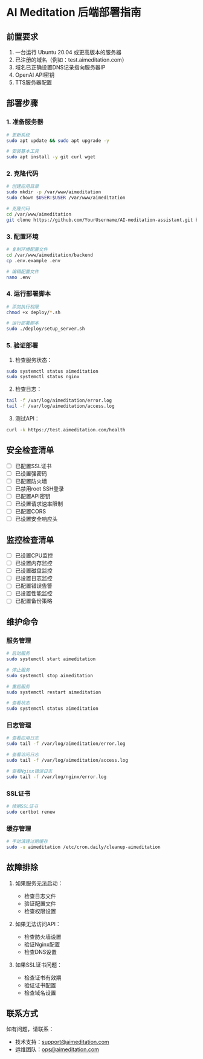 # AI Meditation 后端部署指南

## 前置要求

1. 一台运行 Ubuntu 20.04 或更高版本的服务器
2. 已注册的域名（例如：test.aimeditation.com）
3. 域名已正确设置DNS记录指向服务器IP
4. OpenAI API密钥
5. TTS服务器配置

## 部署步骤

### 1. 准备服务器

```bash
# 更新系统
sudo apt update && sudo apt upgrade -y

# 安装基本工具
sudo apt install -y git curl wget
```

### 2. 克隆代码

```bash
# 创建应用目录
sudo mkdir -p /var/www/aimeditation
sudo chown $USER:$USER /var/www/aimeditation

# 克隆代码
cd /var/www/aimeditation
git clone https://github.com/YourUsername/AI-meditation-assistant.git backend
```

### 3. 配置环境

```bash
# 复制环境配置文件
cd /var/www/aimeditation/backend
cp .env.example .env

# 编辑配置文件
nano .env
```

### 4. 运行部署脚本

```bash
# 添加执行权限
chmod +x deploy/*.sh

# 运行部署脚本
sudo ./deploy/setup_server.sh
```

### 5. 验证部署

1. 检查服务状态：
```bash
sudo systemctl status aimeditation
sudo systemctl status nginx
```

2. 检查日志：
```bash
tail -f /var/log/aimeditation/error.log
tail -f /var/log/aimeditation/access.log
```

3. 测试API：
```bash
curl -k https://test.aimeditation.com/health
```

## 安全检查清单

- [ ] 已配置SSL证书
- [ ] 已设置强密码
- [ ] 已配置防火墙
- [ ] 已禁用root SSH登录
- [ ] 已配置API密钥
- [ ] 已设置请求速率限制
- [ ] 已配置CORS
- [ ] 已设置安全响应头

## 监控检查清单

- [ ] 已设置CPU监控
- [ ] 已设置内存监控
- [ ] 已设置磁盘监控
- [ ] 已设置日志监控
- [ ] 已配置错误告警
- [ ] 已设置性能监控
- [ ] 已配置备份策略

## 维护命令

### 服务管理
```bash
# 启动服务
sudo systemctl start aimeditation

# 停止服务
sudo systemctl stop aimeditation

# 重启服务
sudo systemctl restart aimeditation

# 查看状态
sudo systemctl status aimeditation
```

### 日志管理
```bash
# 查看应用日志
sudo tail -f /var/log/aimeditation/error.log

# 查看访问日志
sudo tail -f /var/log/aimeditation/access.log

# 查看Nginx错误日志
sudo tail -f /var/log/nginx/error.log
```

### SSL证书
```bash
# 续期SSL证书
sudo certbot renew
```

### 缓存管理
```bash
# 手动清理过期缓存
sudo -u aimeditation /etc/cron.daily/cleanup-aimeditation
```

## 故障排除

1. 如果服务无法启动：
   - 检查日志文件
   - 验证配置文件
   - 检查权限设置

2. 如果无法访问API：
   - 检查防火墙设置
   - 验证Nginx配置
   - 检查DNS设置

3. 如果SSL证书问题：
   - 检查证书有效期
   - 验证证书配置
   - 检查域名设置

## 联系方式

如有问题，请联系：
- 技术支持：support@aimeditation.com
- 运维团队：ops@aimeditation.com 